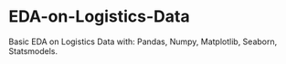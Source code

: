 # EDA-on-Logistics-Data
Basic EDA on Logistics Data with: Pandas, Numpy, Matplotlib, Seaborn, Statsmodels.
